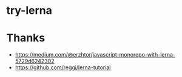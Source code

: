 # try-lerna

# Thanks

* https://medium.com/@erzhtor/javascript-monorepo-with-lerna-5729d6242302
* https://github.com/reggi/lerna-tutorial